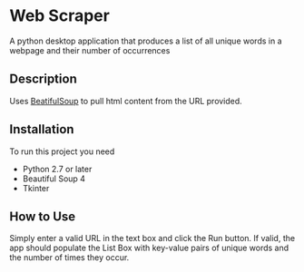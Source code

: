 # Web Scraper
A python desktop application that produces a list of all unique words in a webpage and their number of occurrences

## Description 
Uses [BeatifulSoup](https://github.com/waylan/beautifulsoup) to pull html content from the URL provided.

## Installation
To run this project you need
- Python 2.7 or later
- Beautiful Soup 4
- Tkinter

## How to Use
Simply enter a valid URL in the text box and click the Run button. If valid, the app should populate the List Box with key-value pairs of unique words and the number of times they occur.
